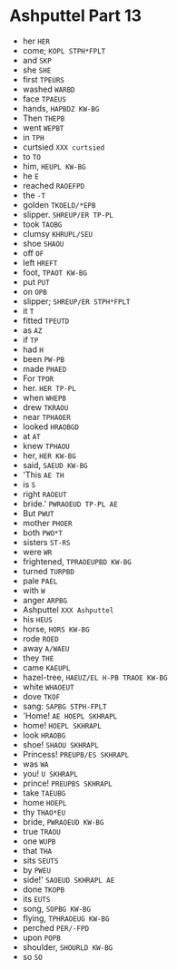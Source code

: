 # Ashputtel Part 13

* her `HER`
* come; `KOPL STPH*FPLT`
* and `SKP`
* she `SHE`
* first `TPEURS`
* washed `WARBD`
* face `TPAEUS`
* hands, `HAPBDZ KW-BG`
* Then `THEPB`
* went `WEPBT`
* in `TPH`
* curtsied `XXX curtsied`
* to `TO`
* him, `HEUPL KW-BG`
* he `E`
* reached `RAOEFPD`
* the `-T`
* golden `TKOELD/*EPB`
* slipper. `SHREUP/ER TP-PL`
* took `TAOBG`
* clumsy `KHRUPL/SEU`
* shoe `SHAOU`
* off `OF`
* left `HREFT`
* foot, `TPAOT KW-BG`
* put `PUT`
* on `OPB`
* slipper; `SHREUP/ER STPH*FPLT`
* it `T`
* fitted `TPEUTD`
* as `AZ`
* if `TP`
* had `H`
* been `PW-PB`
* made `PHAED`
* For `TPOR`
* her. `HER TP-PL`
* when `WHEPB`
* drew `TKRAOU`
* near `TPHAOER`
* looked `HRAOBGD`
* at `AT`
* knew `TPHAOU`
* her, `HER KW-BG`
* said, `SAEUD KW-BG`
* 'This `AE TH`
* is `S`
* right `RAOEUT`
* bride.' `PWRAOEUD TP-PL AE`
* But `PWUT`
* mother `PHOER`
* both `PWO*T`
* sisters `ST-RS`
* were `WR`
* frightened, `TPRAOEUPBD KW-BG`
* turned `TURPBD`
* pale `PAEL`
* with `W`
* anger `ARPBG`
* Ashputtel `XXX Ashputtel`
* his `HEUS`
* horse, `HORS KW-BG`
* rode `ROED`
* away `A/WAEU`
* they `THE`
* came `KAEUPL`
* hazel-tree, `HAEUZ/EL H-PB TRAOE KW-BG`
* white `WHAOEUT`
* dove `TKOF`
* sang: `SAPBG STPH-FPLT`
* 'Home! `AE HOEPL SKHRAPL`
* home! `HOEPL SKHRAPL`
* look `HRAOBG`
* shoe! `SHAOU SKHRAPL`
* Princess! `PREUPB/ES SKHRAPL`
* was `WA`
* you! `U SKHRAPL`
* prince! `PREUPBS SKHRAPL`
* take `TAEUBG`
* home `HOEPL`
* thy `THAO*EU`
* bride, `PWRAOEUD KW-BG`
* true `TRAOU`
* one `WUPB`
* that `THA`
* sits `SEUTS`
* by `PWEU`
* side!' `SAOEUD SKHRAPL AE`
* done `TKOPB`
* its `EUTS`
* song, `SOPBG KW-BG`
* flying, `TPHRAOEUG KW-BG`
* perched `PER/-FPD`
* upon `POPB`
* shoulder, `SHOURLD KW-BG`
* so `SO`
